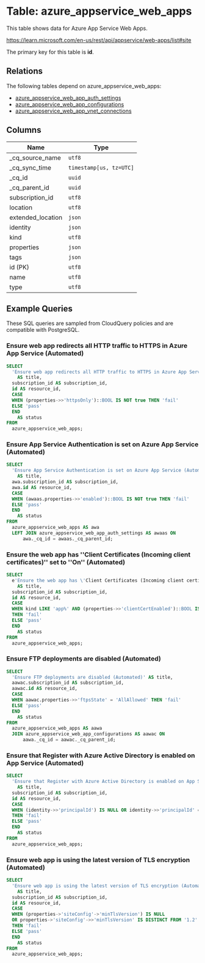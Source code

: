 # Table: azure_appservice_web_apps

This table shows data for Azure App Service Web Apps.

https://learn.microsoft.com/en-us/rest/api/appservice/web-apps/list#site

The primary key for this table is **id**.

## Relations

The following tables depend on azure_appservice_web_apps:
  - [azure_appservice_web_app_auth_settings](azure_appservice_web_app_auth_settings)
  - [azure_appservice_web_app_configurations](azure_appservice_web_app_configurations)
  - [azure_appservice_web_app_vnet_connections](azure_appservice_web_app_vnet_connections)

## Columns

| Name          | Type          |
| ------------- | ------------- |
|_cq_source_name|`utf8`|
|_cq_sync_time|`timestamp[us, tz=UTC]`|
|_cq_id|`uuid`|
|_cq_parent_id|`uuid`|
|subscription_id|`utf8`|
|location|`utf8`|
|extended_location|`json`|
|identity|`json`|
|kind|`utf8`|
|properties|`json`|
|tags|`json`|
|id (PK)|`utf8`|
|name|`utf8`|
|type|`utf8`|

## Example Queries

These SQL queries are sampled from CloudQuery policies and are compatible with PostgreSQL.

### Ensure web app redirects all HTTP traffic to HTTPS in Azure App Service (Automated)

```sql
SELECT
  'Ensure web app redirects all HTTP traffic to HTTPS in Azure App Service (Automated)'
    AS title,
  subscription_id AS subscription_id,
  id AS resource_id,
  CASE
  WHEN (properties->>'httpsOnly')::BOOL IS NOT true THEN 'fail'
  ELSE 'pass'
  END
    AS status
FROM
  azure_appservice_web_apps;
```

### Ensure App Service Authentication is set on Azure App Service (Automated)

```sql
SELECT
  'Ensure App Service Authentication is set on Azure App Service (Automated)'
    AS title,
  awa.subscription_id AS subscription_id,
  awa.id AS resource_id,
  CASE
  WHEN (awaas.properties->>'enabled')::BOOL IS NOT true THEN 'fail'
  ELSE 'pass'
  END
    AS status
FROM
  azure_appservice_web_apps AS awa
  LEFT JOIN azure_appservice_web_app_auth_settings AS awaas ON
      awa._cq_id = awaas._cq_parent_id;
```

### Ensure the web app has ''Client Certificates (Incoming client certificates)'' set to ''On'' (Automated)

```sql
SELECT
  e'Ensure the web app has \'Client Certificates (Incoming client certificates)\' set to \'On\' (Automated)'
    AS title,
  subscription_id AS subscription_id,
  id AS resource_id,
  CASE
  WHEN kind LIKE 'app%' AND (properties->>'clientCertEnabled')::BOOL IS NOT true
  THEN 'fail'
  ELSE 'pass'
  END
    AS status
FROM
  azure_appservice_web_apps;
```

### Ensure FTP deployments are disabled (Automated)

```sql
SELECT
  'Ensure FTP deployments are disabled (Automated)' AS title,
  aawac.subscription_id AS subscription_id,
  aawac.id AS resource_id,
  CASE
  WHEN aawac.properties->>'ftpsState' = 'AllAllowed' THEN 'fail'
  ELSE 'pass'
  END
    AS status
FROM
  azure_appservice_web_apps AS aawa
  JOIN azure_appservice_web_app_configurations AS aawac ON
      aawa._cq_id = aawac._cq_parent_id;
```

### Ensure that Register with Azure Active Directory is enabled on App Service (Automated)

```sql
SELECT
  'Ensure that Register with Azure Active Directory is enabled on App Service (Automated)'
    AS title,
  subscription_id AS subscription_id,
  id AS resource_id,
  CASE
  WHEN (identity->>'principalId') IS NULL OR identity->>'principalId' = ''
  THEN 'fail'
  ELSE 'pass'
  END
    AS status
FROM
  azure_appservice_web_apps;
```

### Ensure web app is using the latest version of TLS encryption (Automated)

```sql
SELECT
  'Ensure web app is using the latest version of TLS encryption (Automated)'
    AS title,
  subscription_id AS subscription_id,
  id AS resource_id,
  CASE
  WHEN (properties->'siteConfig'->'minTlsVersion') IS NULL
  OR properties->'siteConfig'->>'minTlsVersion' IS DISTINCT FROM '1.2'
  THEN 'fail'
  ELSE 'pass'
  END
    AS status
FROM
  azure_appservice_web_apps;
```


